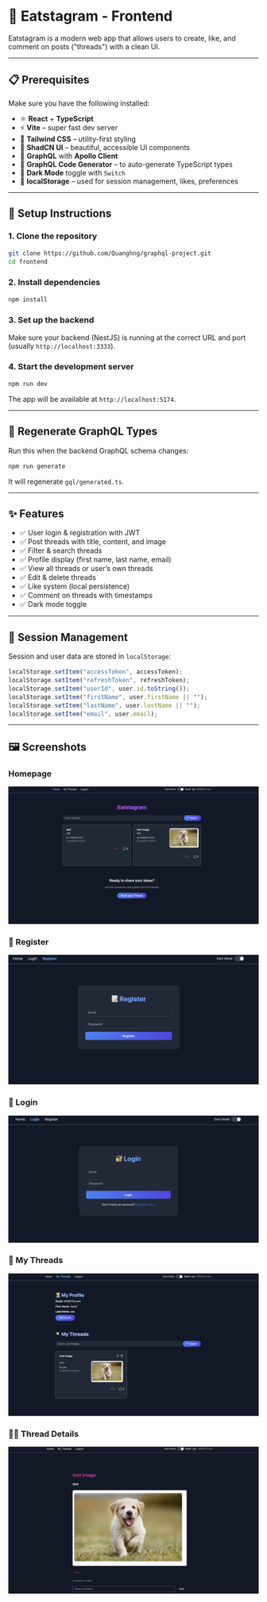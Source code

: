 # 🥘 Eatstagram - Frontend

Eatstagram is a modern web app that allows users to create, like, and comment on posts ("threads") with a clean UI.

---

## 📋 Prerequisites

Make sure you have the following installed:

- ⚛️ **React** + **TypeScript**
- ⚡️ **Vite** – super fast dev server
- 🎨 **Tailwind CSS** – utility-first styling
- 🧩 **ShadCN UI** – beautiful, accessible UI components
- 🔗 **GraphQL** with **Apollo Client**
- 🧠 **GraphQL Code Generator** – to auto-generate TypeScript types
- 🌙 **Dark Mode** toggle with `Switch`
- 💾 **localStorage** – used for session management, likes, preferences

---

## 🔧 Setup Instructions

### 1. Clone the repository

```bash
git clone https://github.com/Quanghng/graphql-project.git
cd frontend
```

### 2. Install dependencies

```bash
npm install
```

### 3. Set up the backend

Make sure your backend (NestJS) is running at the correct URL and port (usually `http://localhost:3333`).

### 4. Start the development server

```bash
npm run dev
```

The app will be available at `http://localhost:5174`.

---

## 📡 Regenerate GraphQL Types

Run this when the backend GraphQL schema changes:

```bash
npm run generate
```

It will regenerate `gql/generated.ts`.

---

## ✨ Features

- ✅ User login & registration with JWT
- ✅ Post threads with title, content, and image
- ✅ Filter & search threads
- ✅ Profile display (first name, last name, email)
- ✅ View all threads or user’s own threads
- ✅ Edit & delete threads
- ✅ Like system (local persistence)
- ✅ Comment on threads with timestamps
- ✅ Dark mode toggle

---

## 🔐 Session Management

Session and user data are stored in `localStorage`:

```ts
localStorage.setItem("accessToken", accessToken);
localStorage.setItem("refreshToken", refreshToken);
localStorage.setItem("userId", user.id.toString());
localStorage.setItem("firstName", user.firstName || "");
localStorage.setItem("lastName", user.lastName || "");
localStorage.setItem("email", user.email);
```

---

## 🖼️ Screenshots

### Homepage

![Homepage](./screenshots/homepage.png)

### 📝 Register

![Register](./screenshots/register.png)

### 🔐 Login

![Login](./screenshots/login.png)

### 🍳 My Threads

![My Threads](./screenshots/mythread.png)

### 🧑‍💻 Thread Details

![Single Thread](./screenshots/signlethread.png)